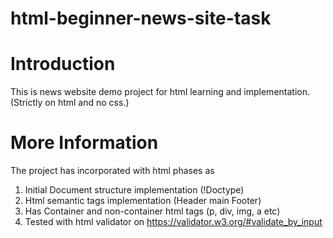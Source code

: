 # html-beginner-news-site-task

# Introduction

This is news website demo project for html learning and implementation.
(Strictly on html and no css.)

# More Information

The project has incorporated with html phases as 
1. Initial Document structure implementation (!Doctype)
2. Html semantic tags implementation (Header main Footer)
3. Has Container and non-container html tags (p, div, img, a etc)
4. Tested with html validator on https://validator.w3.org/#validate_by_input
